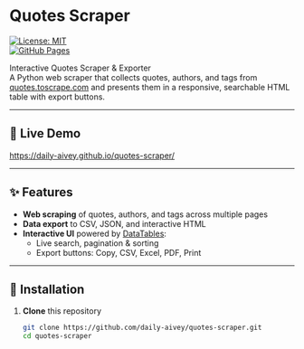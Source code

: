 # Quotes Scraper

[![License: MIT](https://img.shields.io/badge/License-MIT-blue.svg)](LICENSE)  
[![GitHub Pages](https://img.shields.io/github/workflow/status/daily-aivey/quotes-scraper/Pages)](https://daily-aivey.github.io/quotes-scraper/)

Interactive Quotes Scraper & Exporter  
A Python web scraper that collects quotes, authors, and tags from [quotes.toscrape.com](https://quotes.toscrape.com) and presents them in a responsive, searchable HTML table with export buttons.

---

## 🔗 Live Demo

https://daily-aivey.github.io/quotes-scraper/

---

## ✨ Features

- **Web scraping** of quotes, authors, and tags across multiple pages  
- **Data export** to CSV, JSON, and interactive HTML  
- **Interactive UI** powered by [DataTables](https://datatables.net):  
  - Live search, pagination & sorting  
  - Export buttons: Copy, CSV, Excel, PDF, Print

---

## 🚀 Installation

1. **Clone** this repository  
   ```bash
   git clone https://github.com/daily-aivey/quotes-scraper.git
   cd quotes-scraper